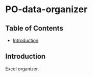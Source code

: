 # PO-data-organizer

## Table of Contents
- [Introduction](#introduction)

## Introduction
Excel organizer.
